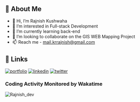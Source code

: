 ## 🚀 About Me
- 👋 Hi, I’m Rajnish Kushwaha
- 👀 I’m interested in Full-stack Development
- 🌱 I’m currently learning  back-end
- 💞️ I’m looking to collaborate on the  GIS WEB Mapping Project
- 📫 Reach me - mail.krrajnish@gmail.com
## 🔗 Links
[![portfolio](https://img.shields.io/badge/my_portfolio-000?style=for-the-badge&logo=ko-fi&logoColor=white)](https://www.krrajnish.com/)
[![linkedin](https://img.shields.io/badge/linkedin-0A66C2?style=for-the-badge&logo=linkedin&logoColor=white)](https://www.linkedin.com/in/krrajnishkush)
[![twitter](https://img.shields.io/badge/twitter-1DA1F2?style=for-the-badge&logo=twitter&logoColor=white)](https://x.com/KrRajnish_Dev)
### Coding Activity Monitored by Wakatime
![Rajnish_dev](https://aim.vogle.com/wakatime/Rajnish_dev?row=5)



  

<!---
Rajnish11/Rajnish11 is a ✨ special ✨ repository because its `README.md` (this file) appears on your GitHub profile.
You can click the Preview link to take a look at your changes.
--->
